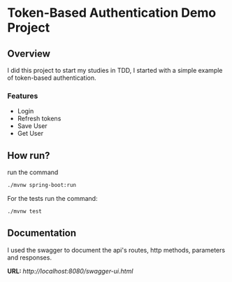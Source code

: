 # Token-Based Authentication Demo Project

## Overview

I did this project to start my studies in TDD, I started with a simple example of token-based authentication.

### Features

 - Login
 - Refresh tokens
 - Save User
 - Get User

## How run?

run the command

```sh
./mvnw spring-boot:run
```

For the tests run the command:

```sh
./mvnw test
```

 ## Documentation
 
 I used the swagger to document the api's routes, http methods, parameters and responses.

 <strong>URL: </strong> <i>http://localhost:8080/swagger-ui.html</i>
